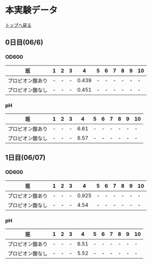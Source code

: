# 本実験データ 

[トップへ戻る](README.md)


## 0日目(06/6)

### OD600

| 班 | 1    | 2 | 3  | 4  | 5   | 6   |7|8|9|10|
|:---------------:|-------|-------|-------|-------|-------|-------|-------|-------|-------|-------|
| プロピオン酸あり        | - | -| -| 0.439 | -  | - |- | -| - |-| 
| プロピオン酸なし           | - | - | - | 0.451|-  | - | - | - | -|-  | 

### pH

| 班 | 1    | 2 | 3  | 4  | 5   | 6   |7|8|9|10|
|:---------------:|-------|-------|-------|-------|-------|-------|-------|-------|-------|-------|
| プロピオン酸あり        | - | -| -| 6.61 | -  | - |- | -| - |-| 
| プロピオン酸なし           | - | - | - | 6.57|-  | - | - | - | -|-  | 



## 1日目(06/07)

### OD600

| 班 | 1    | 2 | 3  | 4  | 5   | 6   |7|8|9|10|
|:---------------:|-------|-------|-------|-------|-------|-------|-------|-------|-------|-------|
| プロピオン酸あり        | - | -| -| 0.925 | -  | - |- | -| - |-| 
| プロピオン酸なし           | - | - | - | 4.54|-  | - | - | - | -|-  | 

### pH

| 班 | 1    | 2 | 3  | 4  | 5   | 6   |7|8|9|10|
|:---------------:|-------|-------|-------|-------|-------|-------|-------|-------|-------|-------|
| プロピオン酸あり        | - | -| -| 6.51 | -  | - |- | -| - |-| 
| プロピオン酸なし           | - | - | - | 5.52|-  | - | - | - | -|-  | 



